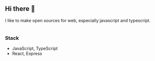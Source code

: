 ## Hi there 👋
I like to make open sources for web, especially javascript and typescript.
<br />
<br />

### Stack
- JavaScript, TypeScript
- React, Express
